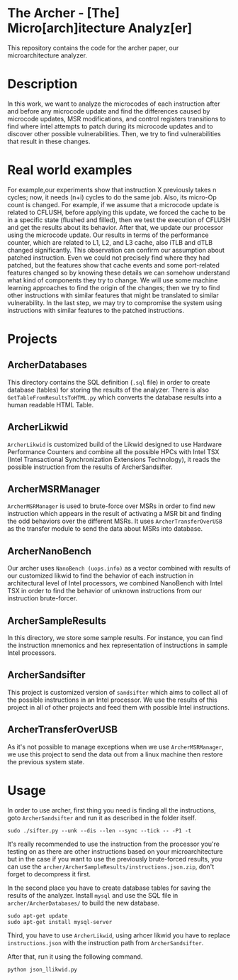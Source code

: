 # The Archer - [The] Micro[arch]itecture Analyz[er]
This repository contains the code for the archer paper, our microarchitecture analyzer.

# Description 
In  this  work,  we  want  to  analyze  the  microcodes  of each instruction after and before any microcode update and
find  the  differences  caused  by  microcode  updates,  MSR modifications, and control registers transitions to find where
intel  attempts  to  patch  during  its  microcode  updates  and to  discover  other  possible  vulnerabilities.  Then,  we  try  to find vulnerabilities that result in these changes.

# Real world examples 
For example,our experiments show that instruction X previously takes n cycles;  now,  it  needs (n+i) cycles  to  do  the  same  job.
Also,  its  micro-Op  count  is  changed.  For  example,  if  we assume  that  a  microcode  update  is  related  to  CFLUSH,
before applying this update, we forced the cache to be in a specific state (flushed and filled), then we test the execution
of CFLUSH and get the results about its behavior. After that, we  update  our  processor  using  the  microcode  update.  Our
results in terms of the performance counter, which are related to  L1,  L2,  and  L3  cache,  also  iTLB  and  dTLB  changed
significantly.  This  observation  can  confirm  our  assumption about patched instruction. Even we could not precisely find
where  they  had  patched,  but  the  features  show  that  cache events and some port-related features changed so by knowing
these  details  we  can  somehow  understand  what  kind  of components they try to change. We will use some machine
learning  approaches  to  find  the  origin  of  the  changes;  then we  try  to  find  other  instructions  with  similar  features  that might be translated to similar vulnerability. In the last step, we may try to compromise the system using instructions with similar features to the patched instructions.

# Projects 

## ArcherDatabases
This directory contains the SQL definition (`.sql` file) in order to create database (tables) for storing the results of the analyzer. There is also `GetTableFromResultsToHTML.py` which converts the database results into a human readable HTML Table.

## ArcherLikwid
`ArcherLikwid` is customized build of the Likwid designed to use Hardware Performance Counters and combine all the possible HPCs with Intel TSX (Intel Transactional Synchronization Extensions Technology), it reads the possible instruction from the results of ArcherSandsifter.

## ArcherMSRManager
`ArcherMSRManager` is used to brute-force over MSRs in order to find new instruction which appears in the result of activating a MSR bit and finding the odd behaviors over the different MSRs. It uses `ArcherTransferOverUSB` as the transfer module to send the data about MSRs into database.

## ArcherNanoBench
Our archer uses `NanoBench (uops.info)` as a vector combined with results of our customized likwid to find the behavior of each instruction in architectural level of Intel processors, we combined NanoBench with Intel TSX in order to find the behavior of unknown instructions from our instruction brute-forcer.

## ArcherSampleResults
In this directory, we store some sample results. For instance, you can find the instruction mnemonics and hex representation of instructions in sample Intel processors.

## ArcherSandsifter
This project is customized version of `sandsifter` which aims to collect all of the possible instructions in an Intel processor. We use the results of this project in all of other projects and feed them with possible Intel instructions.

## ArcherTransferOverUSB
As it's not possible to manage exceptions when we use `ArcherMSRManager`, we use this project to send the data out from a linux machine then restore the previous system state.

# Usage 
In order to use archer, first thing you need is finding all the instructions, goto `ArcherSandsifter` and run it as described in the folder itself.

`sudo ./sifter.py --unk --dis --len --sync --tick -- -P1 -t`

It's really recommended to use the instruction from the processor you're testing on as there are other instructions based on your microarchitecture but in the case if you want to use the previously brute-forced results, you can use the `archer/ArcherSampleResults/instructions.json.zip`, don't forget to decompress it first.

In the second place you have to create database tables for saving the results of the analyzer. Install `mysql` and use the SQL file in `archer/ArcherDatabases/` to build the new database.

```
sudo apt-get update
sudo apt-get install mysql-server
```

Third, you have to use `ArcherLikwid`, using arhcer likwid you have to replace `instructions.json` with the instruction path from `ArcherSandsifter`.

After that, run it using the following command.
```
python json_llikwid.py	
```
